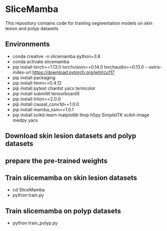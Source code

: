 # SliceMamba

This repository contains code for training segmentation models on skin lesion and polyp datasets.

## Environments
- conda creative -n slicemamba python=3.8
- conda activate slicemamba
- pip install torch==1.13.0 torchvision==0.14.0 torchaudio==0.13.0 --extra-index-url https://download.pytorch.org/whl/cu117
- pip install packaging
- pip install timm==0.4.12
- pip install pytest chardst yacs termcolor
- pip install submitit tensorboardX
- pip install triton==2.0.0
- pip install causal_conv1d==1.0.0
- pip install mamba_ssm==1.0.1
- pip install scikit-learn matplotlib thop h5py SimpleITK scikit-image medpy yacs

## Download skin lesion datasets and polyp datasets

## prepare the pre-trained weights

## Train slicemamba on skin lesion datasets
- cd SliceMamba
- python train.py

## Train slicemamba on polyp datasets
- python train_polyp.py
  
